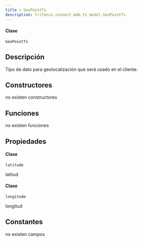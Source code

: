 ```yaml
---
title : GeoPointTs
description: trifenix.connect.mdm.ts_model.GeoPointTs
---
```




<CodeBlock slots = 'heading, code' repeat = '1' languages = 'C#' />

#### Clase
```
GeoPointTs
```

## Descripción
Tipo de dato para geolocalización que será usado en el cliente.
## Constructores

no existen constructores


## Funciones

no existen funciones

## Propiedades

<CodeBlock slots = 'heading, code' repeat = '1' languages = 'C#' />

#### Clase
```
latitude
```

latitud
<CodeBlock slots = 'heading, code' repeat = '1' languages = 'C#' />

#### Clase
```
longitude
```

longitud
## Constantes
no existen campos

